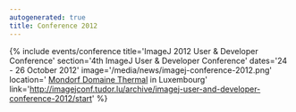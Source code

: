 ```yaml
---
autogenerated: true
title: Conference 2012
---
```


{% include events/conference title='ImageJ 2012 User & Developer Conference' section='4th ImageJ User & Developer Conference' dates='24 - 26 October 2012' image='/media/news/imagej-conference-2012.png' location=' [Mondorf Domaine Thermal](http://www.mondorf.lu/en) in Luxembourg' link='http://imagejconf.tudor.lu/archive/imagej-user-and-developer-conference-2012/start' %}
